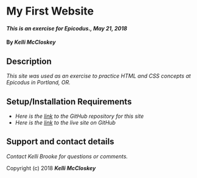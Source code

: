 # My First Website

#### _This is an exercise for Epicodus., May 21, 2018_

#### By _**Kelli McCloskey**_

## Description

_This site was used as an exercise to practice HTML and CSS concepts at Epicodus in Portland, OR._

## Setup/Installation Requirements

* _Here is the [link](https://github.com/kellibrooke/my-first-website-home) to the GitHub repository for this site_
* _Here is the [link](https://kellibrooke.github.io/my-first-website-home/) to the live site on GitHub_

## Support and contact details

_Contact Kelli Brooke for questions or comments._


Copyright (c) 2018 **_Kelli McCloskey_**
